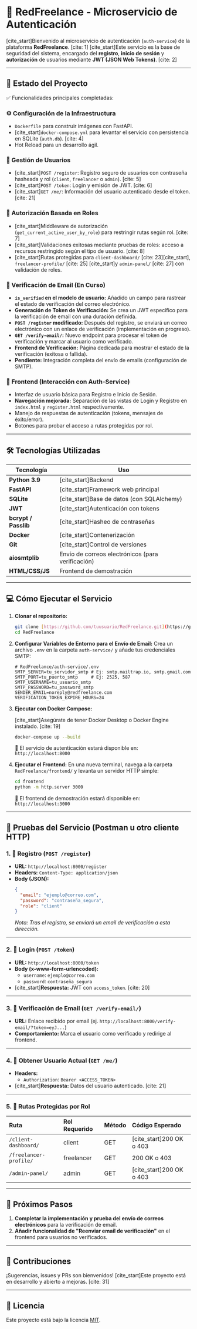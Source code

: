 # 🔐 RedFreelance - Microservicio de Autenticación

[cite_start]Bienvenido al microservicio de autenticación (`auth-service`) de la plataforma **RedFreelance**. [cite: 1] [cite_start]Este servicio es la base de seguridad del sistema, encargado del **registro**, **inicio de sesión** y **autorización** de usuarios mediante **JWT (JSON Web Tokens)**. [cite: 2]

---

## 🚧 Estado del Proyecto

✅ Funcionalidades principales completadas:

### ⚙️ Configuración de la Infraestructura
- `Dockerfile` para construir imágenes con FastAPI.
- [cite_start]`docker-compose.yml` para levantar el servicio con persistencia en SQLite (`auth.db`). [cite: 4]
- Hot Reload para un desarrollo ágil.

### 👤 Gestión de Usuarios
- [cite_start]`POST /register`: Registro seguro de usuarios con contraseña hasheada y rol (`client`, `freelancer` o `admin`). [cite: 5]
- [cite_start]`POST /token`: Login y emisión de JWT. [cite: 6]
- [cite_start]`GET /me/`: Información del usuario autenticado desde el token. [cite: 21]

### 🔐 Autorización Basada en Roles
- [cite_start]Middleware de autorización (`get_current_active_user_by_role`) para restringir rutas según rol. [cite: 7]
- [cite_start]Validaciones exitosas mediante pruebas de roles: acceso a recursos restringido según el tipo de usuario. [cite: 8]
- [cite_start]Rutas protegidas para `client-dashboard/` [cite: 23][cite_start], `freelancer-profile/` [cite: 25] [cite_start]y `admin-panel/` [cite: 27] con validación de roles.

### 📧 Verificación de Email (En Curso)
- **`is_verified` en el modelo de usuario:** Añadido un campo para rastrear el estado de verificación del correo electrónico.
- **Generación de Token de Verificación:** Se crea un JWT específico para la verificación de email con una duración definida.
- **`POST /register` modificado:** Después del registro, se enviará un correo electrónico con un enlace de verificación (implementación en progreso).
- **`GET /verify-email/`:** Nuevo endpoint para procesar el token de verificación y marcar al usuario como verificado.
- **Frontend de Verificación:** Página dedicada para mostrar el estado de la verificación (exitosa o fallida).
- **Pendiente:** Integración completa del envío de emails (configuración de SMTP).

### 🚀 Frontend (Interacción con Auth-Service)
- Interfaz de usuario básica para Registro e Inicio de Sesión.
- **Navegación mejorada:** Separación de las vistas de Login y Registro en `index.html` y `register.html` respectivamente.
- Manejo de respuestas de autenticación (tokens, mensajes de éxito/error).
- Botones para probar el acceso a rutas protegidas por rol.

---

## 🛠️ Tecnologías Utilizadas

| Tecnología        | Uso                          |
|-------------------|------------------------------|
| **Python 3.9** | [cite_start]Backend                      | [cite: 10]
| **FastAPI** | [cite_start]Framework web principal      | [cite: 11]
| **SQLite** | [cite_start]Base de datos (con SQLAlchemy) | [cite: 12]
| **JWT** | [cite_start]Autenticación con tokens     | [cite: 13]
| **bcrypt / Passlib** | [cite_start]Hasheo de contraseñas      | [cite: 14]
| **Docker** | [cite_start]Contenerización              | [cite: 15]
| **Git** | [cite_start]Control de versiones         | 
| **aiosmtplib** | Envío de correos electrónicos (para verificación) |
| **HTML/CSS/JS** | Frontend de demostración     |

---

## 💻 Cómo Ejecutar el Servicio

1.  **Clonar el repositorio:**

    ```bash
    git clone [https://github.com/tuusuario/RedFreelance.git](https://github.com/tuusuario/RedFreelance.git)
    cd RedFreelance
    ```

2.  **Configurar Variables de Entorno para el Envío de Email:**
    Crea un archivo `.env` en la carpeta `auth-service/` y añade tus credenciales SMTP:
    ```dotenv
    # RedFreelance/auth-service/.env
    SMTP_SERVER=tu_servidor_smtp # Ej: smtp.mailtrap.io, smtp.gmail.com
    SMTP_PORT=tu_puerto_smtp     # Ej: 2525, 587
    SMTP_USERNAME=tu_usuario_smtp
    SMTP_PASSWORD=tu_password_smtp
    SENDER_EMAIL=noreply@redfreelance.com
    VERIFICATION_TOKEN_EXPIRE_HOURS=24
    ```

3.  **Ejecutar con Docker Compose:**

    [cite_start]Asegúrate de tener Docker Desktop o Docker Engine instalado. [cite: 19]
    ```bash
    docker-compose up --build
    ```
    📌 El servicio de autenticación estará disponible en: `http://localhost:8000`

4.  **Ejecutar el Frontend:**
    En una nueva terminal, navega a la carpeta `RedFreelance/frontend/` y levanta un servidor HTTP simple:
    ```bash
    cd frontend
    python -m http.server 3000
    ```
    📌 El frontend de demostración estará disponible en: `http://localhost:3000`

---

## 🧪 Pruebas del Servicio (Postman u otro cliente HTTP)

### 1. 📝 Registro (`POST /register`)

-   **URL:** `http://localhost:8000/register`
-   **Headers:** `Content-Type: application/json`
-   **Body (JSON):**
    ```json
    {
      "email": "ejemplo@correo.com",
      "password": "contraseña_segura",
      "role": "client"
    }
    ```
    *Nota: Tras el registro, se enviará un email de verificación a esta dirección.*

---

### 2. 🔐 Login (`POST /token`)

-   **URL:** `http://localhost:8000/token`
-   **Body (x-www-form-urlencoded):**
    -   `username`: `ejemplo@correo.com`
    -   `password`: `contraseña_segura`
-   [cite_start]**Respuesta:** JWT con `access_token`. [cite: 20]

---

### 3. 📧 Verificación de Email (`GET /verify-email/`)

-   **URL:** Enlace recibido por email (ej. `http://localhost:8000/verify-email/?token=eyJ...`)
-   **Comportamiento:** Marca el usuario como verificado y redirige al frontend.

---

### 4. 🙋 Obtener Usuario Actual (`GET /me/`)

-   **Headers:**
    -   `Authorization`: `Bearer <ACCESS_TOKEN>`
-   [cite_start]**Respuesta:** Datos del usuario autenticado. [cite: 21]

---

### 5. 🧩 Rutas Protegidas por Rol

| Ruta                        | Rol Requerido | Método | Código Esperado  |
| :-------------------------- | :------------ | :----- | :--------------- |
| `/client-dashboard/`        | client        | GET    | [cite_start]200 OK o 403     | [cite: 24]
| `/freelancer-profile/`      | freelancer    | GET    | 200 OK o 403     |
| `/admin-panel/`             | admin         | GET    | [cite_start]200 OK o 403     | [cite: 28]

---

## 📌 Próximos Pasos

1.  **Completar la implementación y prueba del envío de correos electrónicos** para la verificación de email.
2.  **Añadir funcionalidad de "Reenviar email de verificación"** en el frontend para usuarios no verificados.

---

## 🧠 Contribuciones

¡Sugerencias, issues y PRs son bienvenidos! [cite_start]Este proyecto está en desarrollo y abierto a mejoras. [cite: 31]

---

## 📄 Licencia

Este proyecto está bajo la licencia [MIT](LICENSE).